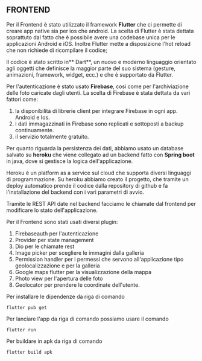 ## FRONTEND

Per il Frontend è stato utilizzato il framework **Flutter** che ci permette di creare app native sia per ios che android. La scelta di Flutter è stata dettata soprattuto dal fatto che è possibile avere una codebase unica per le applicazioni Android e iOS. Inoltre Flutter mette a disposizione l'hot reload che non richiede di ricompilare il codice;

 Il codice è stato scritto in** Dart**, un nuovo e moderno linguaggio orientato agli oggetti che definisce la maggior parte del suo sistema (gesture, animazioni, framework, widget, ecc.) e che è supportato da Flutter.

Per l&apos;autenticazione è stato usato **Firebase**, così come per l&apos;archiviazione delle foto caricate dagli utenti. La scelta di Firebase è stata dettata da vari fattori come:

1. la disponibilità di librerie client per integrare Firebase in ogni app. Android e Ios.
2. i dati immagazzinati in Firebase sono replicati e sottoposti a backup continuamente.
3. il servizio totalmente gratuito.

Per quanto riguarda la persistenza dei dati, abbiamo usato un database salvato su **heroku** che viene collegato ad un backend fatto con **Spring boot** in java, dove si gestisce la logica dell&apos;applicazione.

Heroku è un platform as a service sul cloud che supporta diversi linguaggi di programmazione.  Su heroku abbiamo creato il progetto, che tramite un deploy automatico prende il codice dalla repository di github e fa l'installazione del backend con i vari parametri di avvio.

Tramite le REST API date nel backend facciamo le chiamate dal frontend per modificare lo stato dell&apos;applicazione. 

Per il Frontend sono stati usati diversi plugin:

1. Firebaseauth per l&apos;autenticazione
2. Provider per state management
3. Dio per le chiamate rest
4. Image picker per scegliere le immagini dalla galleria
5. Permission handler per i permessi che servono all&apos;applicazione tipo geolocalizzazione e per la galleria
6. Google maps flutter per la visualizzazione della mappa
7. Photo view per l&apos;apertura delle foto
8. Geolocator per prendere le coordinate dell&apos;utente.

Per installare le dipendenze da riga di comando
```shell
flutter pub get
```

Per lanciare l&apos;app da riga di comando possiamo usare il comando
```shell
flutter run 
```

Per buildare in apk da riga di comando 
```shell
flutter build apk
```
